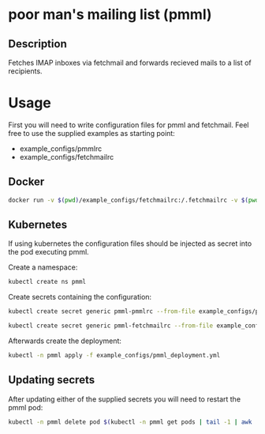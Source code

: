 # poor man's mailing list (pmml)

## Description
Fetches IMAP inboxes via fetchmail and forwards recieved mails to a list of
recipients.

# Usage
First you will need to write configuration files for pmml and fetchmail. Feel
free to use the supplied examples as starting point:
- example_configs/pmmlrc
- example_configs/fetchmailrc

## Docker

```sh
docker run -v $(pwd)/example_configs/fetchmailrc:/.fetchmailrc -v $(pwd)/example_configs/pmmlrc:/.pmmlrc -it pmml:0.1.4
```

## Kubernetes
If using kubernetes the configuration files should be injected as secret into
the pod executing pmml.

Create a namespace:
```sh
kubectl create ns pmml
```

Create secrets containing the configuration:
```sh
kubectl create secret generic pmml-pmmlrc --from-file example_configs/pmmlrc -n pmml
```

```sh
kubectl create secret generic pmml-fetchmailrc --from-file example_configs/fetchmailrc -n pmml
```

Afterwards create the deployment:
```sh
kubectl -n pmml apply -f example_configs/pmml_deployment.yml
```

## Updating secrets
After updating either of the supplied secrets you will need to restart the
pmml pod:
```sh
kubectl -n pmml delete pod $(kubectl -n pmml get pods | tail -1 | awk '{print $1}')
```

